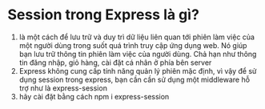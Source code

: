 # Session trong Express là gì?

1. là một cách để lưu trữ và duy trì dữ liệu liên quan tới phiên làm việc của một người dùng trong suốt quá trình truy cập ứng dụng web. Nó giúp bạn lưu trữ thông tin phiên làm việc của người dùng. Chả hạn như thông tin đăng nhập, giỏ hàng, cài đặt cá nhân ở phía bên server
2. Express không cung cấp tính năng quản lý phiên mặc định, vì vậy để sử dụng session trong express, bạn cần cần sử dụng một middleware hỗ trợ như là express-session
3. hãy cài đặt bằng cách npm i express-session
